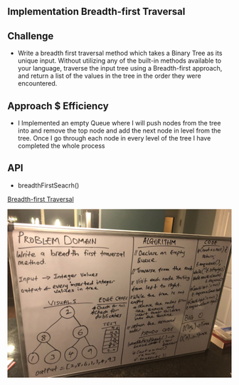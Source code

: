 ## Implementation Breadth-first Traversal

## Challenge
- Write a breadth first traversal method which takes a Binary Tree as its unique input. Without utilizing any of the built-in methods available to your language, traverse the input tree using a Breadth-first approach, and return a list of the values in the tree in the order they were encountered.

## Approach $ Efficiency
- I Implemented an empty Queue where I will push nodes from the tree into and remove the top node and add the next node in level from the tree. Once I go through each node in every level of the tree I have completed the whole process

## API
- breadthFirstSeacrh()

[Breadth-first Traversal](https://github.com/jjblues86/data-structures-and-algorithms-/blob/master/datastructures/src/main/java/tree/Tree.java)

![](../assets/BreadthFirstSearch.jpg)

